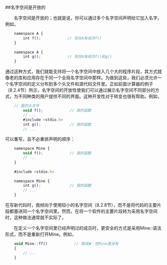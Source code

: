 ##名字空间是开放的

&emsp;&emsp;名字空间是开放的；也就是说，你可以通过多个名字空间声明给它加入名字。例如，

```javascript
    namespace A {
        int f();            // 现在A有成员f()
    }
    
    namespace A {
        int g();            // 现在A有成员f()和g()
    }
```

通过这种方式，我们就能支持将一个名字空间中放入几个大的程序片段，其方式就像老的库和应用存在于同一个全局名字空间中那样。为做到这些，我们必须允许一个名字空间的定义分布到多个头文件和源代码文件里。正如前面计算器的例子（8.2.4节）所示，名字空间的开放性使我们可以通过展示名字空间不同部分的方式，为不同种类的用户提供不同的界面。这种开发性对于转变也很有帮助。例如，

```javascript
    // 我的头文件
        void f();            // 我的函数
        // ...
        #include <stdio.h>
        int g();             // 我的函数
        // ...
```

可以重写，且不必重排声明的顺序：

```javascript
    namespace Mine {
        void f();            // 我的函数
        // ...
    }
    
    #include <stdio.h>
    
    namespace Mine {
        int g();             // 我的函数
        // ...
    }
```

在写新代码时，我倾向于使用较小的名字空间（8.2.8节），而不是将代码的主要片段都塞进同一个名字空间里。然而，在将一个软件的主要片段转为采用名字空间时，这种做法通常就不实际了。

&emsp;&emsp;在定义一个名字空间里已经声明过的成员时，更安全的方式是采用Mine::语法形式，而不是重新打开Mine。例如，

```javascript
    void Mine::ff()            // 错误❌：在Mine里没有
    {
        // ...
    }
```








